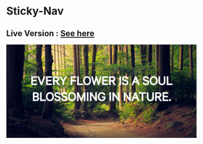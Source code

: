 # Sticky-Nav

## Live Version : [See here](https://sauravchamoli17.github.io/Sticky-Nav/)

[![Preview](preview.png)](https://sauravchamoli17.github.io/Sticky-Nav/)
